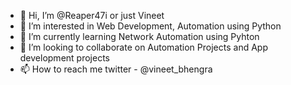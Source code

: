 - 👋 Hi, I’m @Reaper47i or just Vineet
- 👀 I’m interested in Web Development, Automation using Python
- 🌱 I’m currently learning Network Automation using Pyhton
- 💞️ I’m looking to collaborate on Automation Projects and App development projects
- 📫 How to reach me twitter - @vineet_bhengra
 

<!---
Reaper47i/Reaper47i is a ✨ special ✨ repository because its `README.md` (this file) appears on your GitHub profile.
You can click the Preview link to take a look at your changes.
--->
